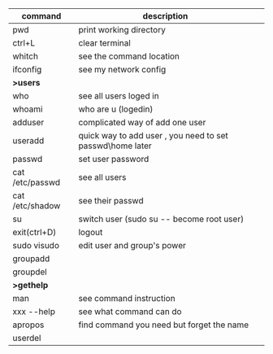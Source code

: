 

| command          | description                                               |      |
| ---------------- | --------------------------------------------------------- | ---- |
| pwd              | print working directory                                   |      |
| ctrl+L           | clear terminal                                            |      |
| whitch           | see the command location                                  |      |
| ifconfig         | see my network config                                     |      |
| **>users**       |                                                           |      |
| who              | see all users loged in                                    |      |
| whoami           | who are u (logedin)                                       |      |
| adduser          | complicated way of add one user                           |      |
| useradd          | quick way to add user , you need to set passwd\home later |      |
| passwd           | set user password                                         |      |
| cat  /etc/passwd | see all users                                             |      |
| cat /etc/shadow  | see their passwd                                          |      |
| su               | switch user (sudo su -- become root user)                 |      |
| exit(ctrl+D)     | logout                                                    |      |
| sudo visudo      | edit user and group's power                               |      |
| groupadd         |                                                           |      |
| groupdel         |                                                           |      |
| **>gethelp**     |                                                           |      |
| man              | see command instruction                                   |      |
| xxx --help       | see what command can do                                   |      |
| apropos          | find command you need but forget the name                 |      |
| userdel          |                                                           |      |

